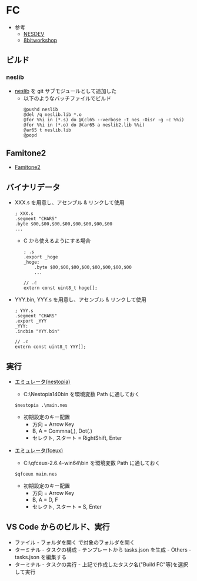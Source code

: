 # FC

- 参考
    - [NESDEV](https://www.nesdev.org/)
    - [8bitworkshop](https://8bitworkshop.com/v3.9.0/?file=hello.c&platform=nes)
    
## ビルド
<!--
- [コンパイラ(cc65)](https://cc65.github.io/)
    - 解凍して cc65-snapshot-win32 を Cドライブ直下に配置
    - C:\cc65-snapshot-win32\bin\ を環境変数 Path に通しておく
    - ビルド
        ~~~
        $cl65 -t none -c startup.asm
        $cl65 -t none -c -O *.c
        $ld65 -o nes.rom --config build.cfg --obj *.o --lib nes.lib
        ~~~
-->

### neslib
<!--
 - [neslib](https://github.com/clbr/neslib) を git サブモジュールとして追加した
    - 以下のようななバッチファイルでビルド
        ~~~
        @pushd neslib
        @cl65 -t nes -Oisr -c crt0.s
        @ar65 a neslib.lib crt0.o
        @popd
        ~~~
    - oam_off でエラーが出るので、ソースコードに以下の記述を追加
        ~~~
        #include <stdint.h>
        #pragma bss-name (push,"ZEROPAGE")
        #pragma data-name (push,"ZEROPAGE")
        uint8_t oam_off;
        #pragma data-name(pop)
        #pragma bss-name (pop)
    ~~~
-->
 - [neslib](https://github.com/sehugg/neslib.git) を git サブモジュールとして追加した
    - 以下のようなバッチファイルでビルド
        ~~~
        @pushd neslib
        @del /q neslib.lib *.o
        @for %%i in (*.s) do @(cl65 --verbose -t nes -Oisr -g -c %%i)
        @for %%i in (*.o) do @(ar65 a neslib2.lib %%i)
        @ar65 t neslib.lib
        @popd
        ~~~
## Famitone2
 - [Famitone2](https://shiru.untergrund.net/code.shtml)
 
## バイナリデータ
 - XXX.s を用意し、アセンブル & リンクして使用
    ~~~
    ; XXX.s
    .segment "CHARS"
    .byte $00,$00,$00,$00,$00,$00,$00,$00
    ...
    ~~~
    - C から使えるようにする場合
        ~~~
        ; .s
        .export _hoge
        _hoge:
            .byte $00,$00,$00,$00,$00,$00,$00,$00
            ...
        ~~~
        ~~~
        // .c
        extern const uint8_t hoge[];
        ~~~
 - YYY.bin, YYY.s を用意し、アセンブル & リンクして使用
    ~~~
    ; YYY.s
    .segment "CHARS"
    .export _YYY
    _YYY:
    .incbin "YYY.bin"
    ~~~
    ~~~
    // .c
    extern const uint8_t YYY[];
    ~~~

## 実行
- [エミュレータ(nestopia)](http://nestopia.sourceforge.net/)
    - C:\Nestopia140bin を環境変数 Path に通しておく
    ~~~
    $nestopia .\main.nes
    ~~~

    - 初期設定のキー配置
        - 方向 = Arrow Key
        - B, A = Commna(,), Dot(.)
        - セレクト, スタート = RightShift, Enter

- [エミュレータ(fceux)](https://fceux.com/web/home.html)
    - C:\qfceux-2.6.4-win64\bin を環境変数 Path に通しておく
    ~~~
    $qfceux main.nes
    ~~~

    - 初期設定のキー配置
        - 方向 = Arrow Key
        - B, A = D, F
        - セレクト, スタート = S, Enter

## VS Code からのビルド、実行
 - ファイル - フォルダを開く で対象のフォルダを開く
 - ターミナル - タスクの構成 - テンプレートから tasks.json を生成 - Others - tasks.json を編集する
 - ターミナル - タスクの実行 - 上記で作成したタスク名("Build FC"等)を選択して実行
